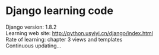 # Django learning code

Django version: 1.8.2<br>
Learning web site: http://python.usyiyi.cn/django/index.html<br>
Rate of learning: chapter 3 views and templates<br>
Continuous updating...<br>
